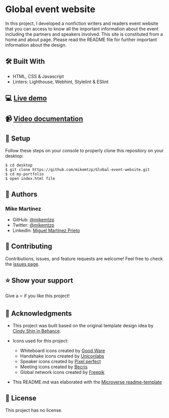 # Global event website
In this project, I developed a nonfiction writers and readers event website that you can access to know all the important information about the event including the partners and speakers involved. This site is constituted from a home and about page. Please read the README file for further important information about the design.

## 🛠️ Built With

- HTML, CSS & Javascript
- Linters: Lighthouse, Webhint, Stylelint & ESlint

## 💻 [Live demo](https://mikemtzp.github.io/Global-event-website/)

## 📹 [Video documentation](https://www.loom.com/share/f05d087fd7ca4788bad3a75ec90221c9)

## 🧮 Setup

Follow these steps on your console to properly clone this repository on your desktop:

```
$ cd desktop
$ git clone https://github.com/mikemtzp/Global-event-website.git
$ cd my-portfolio
$ open index.html file
```

## 👤 Authors

### Mike Martínez

- GitHub: [@mikemtzp](https://github.com/mikemtzp)
- Twitter: [@mikemtzp](https://twitter.com/mikemtzp)
- LinkedIn: [Miguel Martínez Prieto](https://www.linkedin.com/in/miguel-mart%C3%ADnez-prieto-a42406166/)

## 🤝 Contributing

Contributions, issues, and feature requests are welcome!
Feel free to check the [issues page](https://github.com/mikemtzp/Global-event-website/issues).

## ⭐️ Show your support

Give a ⭐️ if you like this project!

## 🥇 Acknowledgments

- This project was built based on the original template design idea by [Cindy Shin in Behance](https://www.behance.net/gallery/29845175/CC-Global-Summit-2015).

- Icons used for this project:
  - Whiteboard icons created by [Good Ware](https://www.flaticon.com/free-icons/whiteboard)
  - Handshake icons created by [Uniconlabs](https://www.flaticon.com/free-icons/handshake)
  - Speaker icons created by [Pixel perfect](https://www.flaticon.com/free-icons/speaker)
  - Meeting icons created by [Becris](https://www.flaticon.com/free-icons/meeting)
  - Global network icons created by [Freepik](https://www.flaticon.com/free-icons/global-network)

- This README.md was elaborated with the [Microverse readme-template](https://github.com/microverseinc/readme-template)

## 📝 License

This project has no license.
